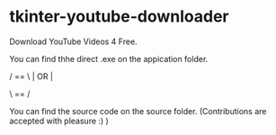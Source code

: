 # tkinter-youtube-downloader
Download YouTube Videos 4 Free.

You can find thhe direct .exe on the appication folder.

/ == \\
| OR |

\ == /

You can find the source code on the source folder. (Contributions are accepted with pleasure :) )
